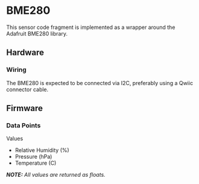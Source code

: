 BME280
======

This sensor code fragment is implemented as a wrapper around the Adafruit
BME280 library.

Hardware
--------

### Wiring

The BME280 is expected to be connected via I2C, preferably using a Qwiic
connector cable.

Firmware
--------

### Data Points

Values

- Relative Humidity (%)
- Pressure (hPa)
- Temperature (C)

_**NOTE:** All values are returned as floats._
